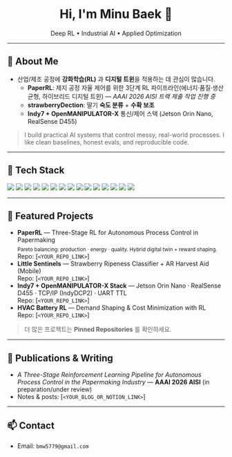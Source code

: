 <!-- 헤더 -->
<h1 align="center">Hi, I'm Minu Baek 👋</h1>
<p align="center">
  Deep RL • Industrial AI • Applied Optimization
</p>

---

## 👤 About Me
- 산업/제조 공정에 **강화학습(RL)** 과 **디지털 트윈**을 적용하는 데 관심이 많습니다.  
  - **PaperRL**: 제지 공정 자율 제어를 위한 3단계 RL 파이프라인(에너지·품질·생산 균형, 하이브리드 디지털 트윈) — *AAAI 2026 AISI 트랙 제출 작업 진행 중*  
  - **strawberryDection**: 딸기 **숙도 분류** + **수확 보조** 
  - **Indy7 + OpenMANIPULATOR-X** 통신/제어 스택 (Jetson Orin Nano, RealSense D455)  

> I build practical AI systems that control messy, real-world processes. I like clean baselines, honest evals, and reproducible code.

---

## 🧰 Tech Stack
<p>
  <!-- 언어/프레임워크 -->
  <img src="https://img.shields.io/badge/Python-3776AB.svg?logo=Python&logoColor=white" />
  <img src="https://img.shields.io/badge/PyTorch-EE4C2C.svg?logo=PyTorch&logoColor=white" />
  <img src="https://img.shields.io/badge/TensorFlow-FF6F00.svg?logo=TensorFlow&logoColor=white" />
  <img src="https://img.shields.io/badge/Gymnasium-000000.svg?logo=OpenAI&logoColor=white" />
  <img src="https://img.shields.io/badge/Stable--Baselines3-4B8BBE.svg" />
  <img src="https://img.shields.io/badge/PennyLane-FF3666.svg" />
  <img src="https://img.shields.io/badge/NumPy-013243.svg?logo=numpy&logoColor=white" />
  <img src="https://img.shields.io/badge/Pandas-150458.svg?logo=pandas&logoColor=white" />
  <img src="https://img.shields.io/badge/Plotly-3F4F75.svg?logo=plotly&logoColor=white" />
  <!-- 로보틱스/시스템 -->
  <img src="https://img.shields.io/badge/ROS-22314E.svg?logo=ros&logoColor=white" />
  <img src="https://img.shields.io/badge/Intel%20RealSense-0071C5.svg" />
  <img src="https://img.shields.io/badge/NVIDIA%20CUDA-76B900.svg?logo=nvidia&logoColor=white" />
  <img src="https://img.shields.io/badge/Jetson-76B900.svg?logo=nvidia&logoColor=white" />
  <!-- 툴 -->
  <img src="https://img.shields.io/badge/Git-F05032.svg?logo=git&logoColor=white" />
  <img src="https://img.shields.io/badge/VS%20Code-007ACC.svg?logo=visualstudiocode&logoColor=white" />
</p>

---

## 🚀 Featured Projects
- **PaperRL** — Three-Stage RL for Autonomous Process Control in Papermaking  
  <sub>Pareto balancing: production · energy · quality. Hybrid digital twin + reward shaping.</sub>  
  Repo: [`<YOUR_REPO_LINK>`]
- **Little Sentinels** — Strawberry Ripeness Classifier + AR Harvest Aid (Mobile)  
  Repo: [`<YOUR_REPO_LINK>`]
- **Indy7 + OpenMANIPULATOR-X Stack** — Jetson Orin Nano · RealSense D455 · TCP/IP (IndyDCP2) · UART TTL  
  Repo: [`<YOUR_REPO_LINK>`]
- **HVAC Battery RL** — Demand Shaping & Cost Minimization with RL  
  Repo: [`<YOUR_REPO_LINK>`]

> 더 많은 프로젝트는 **Pinned Repositories** 를 확인하세요.

---

## 📝 Publications & Writing
- *A Three-Stage Reinforcement Learning Pipeline for Autonomous Process Control in the Papermaking Industry* — **AAAI 2026 AISI** (in preparation/under review)  
- Notes & posts: [`<YOUR_BLOG_OR_NOTION_LINK>`]

---

## 📫 Contact
- Email: `bmw5779@gmail.com`

